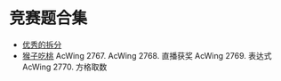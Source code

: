 # 竞赛题合集


* [优秀的拆分](https://github.com/Gailsunset/xtwgyxx_AICourse/blob/main/002_NOIP/001_%E6%95%B0%E5%AD%97%E6%8B%86%E5%88%86.md)
* [猴子吃桃](https://github.com/Gailsunset/xtwgyxx_AICourse/blob/main/002_NOIP/002_%E7%8C%B4%E5%AD%90%E5%90%83%E6%A1%83.md)
AcWing 2767. 
AcWing 2768. 直播获奖
AcWing 2769. 表达式
AcWing 2770. 方格取数
